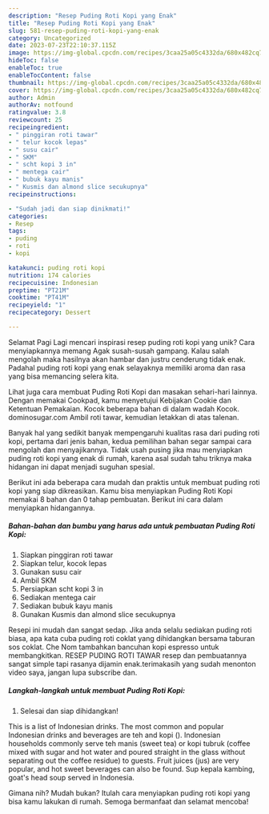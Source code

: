 ```yaml
---
description: "Resep Puding Roti Kopi yang Enak"
title: "Resep Puding Roti Kopi yang Enak"
slug: 581-resep-puding-roti-kopi-yang-enak
category: Uncategorized
date: 2023-07-23T22:10:37.115Z
image: https://img-global.cpcdn.com/recipes/3caa25a05c4332da/680x482cq70/puding-roti-kopi-foto-resep-utama.jpg
hideToc: false
enableToc: true
enableTocContent: false
thumbnail: https://img-global.cpcdn.com/recipes/3caa25a05c4332da/680x482cq70/puding-roti-kopi-foto-resep-utama.jpg
cover: https://img-global.cpcdn.com/recipes/3caa25a05c4332da/680x482cq70/puding-roti-kopi-foto-resep-utama.jpg
author: Admin
authorAv: notfound
ratingvalue: 3.8
reviewcount: 25
recipeingredient:
- " pinggiran roti tawar"
- " telur kocok lepas"
- " susu cair"
- " SKM"
- " scht kopi 3 in"
- " mentega cair"
- " bubuk kayu manis"
- " Kusmis dan almond slice secukupnya"
recipeinstructions:

- "Sudah jadi dan siap dinikmati!"
categories:
- Resep
tags:
- puding
- roti
- kopi

katakunci: puding roti kopi 
nutrition: 174 calories
recipecuisine: Indonesian
preptime: "PT21M"
cooktime: "PT41M"
recipeyield: "1"
recipecategory: Dessert

---
```



Selamat Pagi Lagi mencari inspirasi resep puding roti kopi yang unik? Cara menyiapkannya memang Agak susah-susah gampang. Kalau salah mengolah maka hasilnya akan hambar dan justru cenderung tidak enak. Padahal puding roti kopi yang enak selayaknya memiliki aroma dan rasa yang bisa memancing selera kita.


Lihat juga cara membuat Puding Roti Kopi dan masakan sehari-hari lainnya. Dengan memakai Cookpad, kamu menyetujui Kebijakan Cookie dan Ketentuan Pemakaian. Kocok beberapa bahan di dalam wadah Kocok. dominosugar.com Ambil roti tawar, kemudian letakkan di atas talenan.

Banyak hal yang sedikit banyak mempengaruhi kualitas rasa dari puding roti kopi, pertama dari jenis bahan, kedua pemilihan bahan segar sampai cara mengolah dan menyajikannya. Tidak usah pusing jika mau menyiapkan puding roti kopi yang enak di rumah, karena asal sudah tahu triknya maka hidangan ini dapat menjadi suguhan spesial.


Berikut ini ada beberapa cara mudah dan praktis untuk membuat puding roti kopi yang siap dikreasikan. Kamu bisa menyiapkan Puding Roti Kopi memakai 8 bahan dan 0 tahap pembuatan. Berikut ini cara dalam menyiapkan hidangannya.

<!--inarticleads1-->

##### Bahan-bahan dan bumbu yang harus ada untuk pembuatan Puding Roti Kopi:

1. Siapkan  pinggiran roti tawar
1. Siapkan  telur, kocok lepas
1. Gunakan  susu cair
1. Ambil  SKM
1. Persiapkan  scht kopi 3 in
1. Sediakan  mentega cair
1. Sediakan  bubuk kayu manis
1. Gunakan  Kusmis dan almond slice secukupnya


Resepi ini mudah dan sangat sedap. Jika anda selalu sediakan puding roti biasa, apa kata cuba puding roti coklat yang dihidangkan bersama taburan sos coklat. Che Nom tambahkan bancuhan kopi espresso untuk membangkitkan. RESEP PUDING ROTI TAWAR resep dan pembuatannya sangat simple tapi rasanya dijamin enak.terimakasih yang sudah menonton video saya, jangan lupa subscribe dan. 

<!--inarticleads2-->

##### Langkah-langkah untuk membuat Puding Roti Kopi:


1. Selesai dan siap dihidangkan!

This is a list of Indonesian drinks. The most common and popular Indonesian drinks and beverages are teh and kopi (). Indonesian households commonly serve teh manis (sweet tea) or kopi tubruk (coffee mixed with sugar and hot water and poured straight in the glass without separating out the coffee residue) to guests. Fruit juices (jus) are very popular, and hot sweet beverages can also be found. Sup kepala kambing, goat&#39;s head soup served in Indonesia. 

Gimana nih? Mudah bukan? Itulah cara menyiapkan puding roti kopi yang bisa kamu lakukan di rumah. Semoga bermanfaat dan selamat mencoba!
